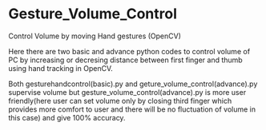 # Gesture_Volume_Control
Control Volume by moving Hand gestures (OpenCV)

Here there are two basic and advance python codes to control volume of PC by increasing or decresing distance between first finger and thumb using hand tracking in OpenCV.


Both gesturehandcontrol(basic).py and geture_volume_control(advance).py supervise volume but gesture_volume_control(advance).py is more user friendly(here user can set 
volume only by closing third finger which provides more comfort to user and there will be no fluctuation of volume in this case) and give 100% accuracy.   
